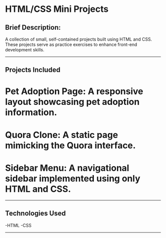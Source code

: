 # HTML/CSS Mini Projects

## Brief Description:
A collection of small, self-contained projects built using HTML and CSS. These projects serve as practice exercises to enhance front-end development skills.

---

## Projects Included

# Pet Adoption Page: A responsive layout showcasing pet adoption information.

# Quora Clone: A static page mimicking the Quora interface.

# Sidebar Menu: A navigational sidebar implemented using only HTML and CSS.

---

## Technologies Used

-HTML
-CSS

---

